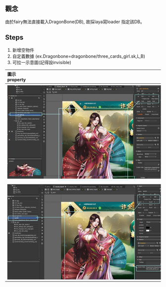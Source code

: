 ## 觀念

由於fairy無法直接載入DragonBone\(DB\), 故採laya寫loader 指定該DB。

## 

## Steps

1. 新增空物件
2. 自定義數據 \(ex.Dragonbone=dragonbone/three\_cards\_girl.sk,L,B\)
3. 可拉一示意圖\(記得設invisible\)

|圖示<div style="width:500px">property</div> |  |
| :---  | :--- |
| ![](/assets/dbone01_1.jpg)| 若拉圖片做reference, 請記得勾選invisible；以及，設定的size大小要記得。 |
| ![](/assets/dbone01_2.jpg) | 在換算過size大小後，以一空container \(scale為1\)去盛取以供後續裝載Dragon Bone之用。並將代碼置於自定義數據。 |



